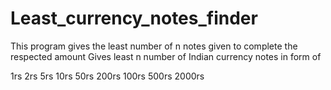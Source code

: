 # Least_currency_notes_finder
This program gives the least number of n notes  given to complete the respected amount
Gives least n number of Indian currency notes in form of

1rs 2rs 5rs 10rs 50rs 200rs 100rs 500rs 2000rs


